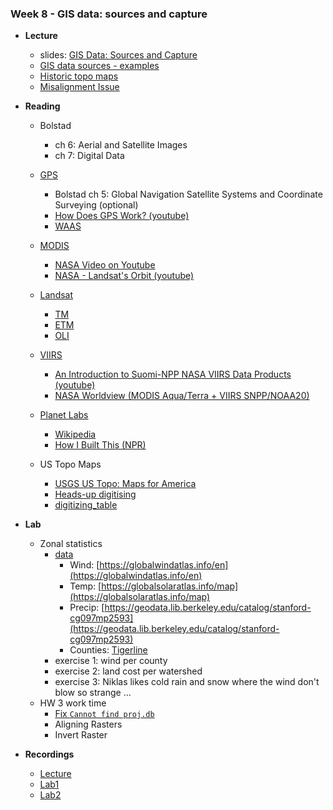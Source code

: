 ### Week 8 - GIS data: sources and capture

- **Lecture**
  - slides: [GIS Data: Sources and Capture](ESM263_Week8.pdf)
  - [GIS data sources - examples](../../general/data_sources.md)
  - [Historic topo maps](historic_maps/index.md)
  - [Misalignment Issue](Anchorage_A-8_NW_L61149B7.tif)

- **Reading**
    - Bolstad
      - ch 6: Aerial and Satellite Images
      - ch 7: Digital Data
      
    - [GPS](https://www.gps.gov/)
      - Bolstad ch 5: Global Navigation Satellite Systems and Coordinate Surveying (optional)
      - [How Does GPS Work? (youtube)](https://www.youtube.com/watch?v=FU_pY2sTwTA)
      - [WAAS](https://www.faa.gov/about/office_org/headquarters_offices/ato/service_units/techops/navservices/gnss/waas)
    - [MODIS](https://modis.gsfc.nasa.gov/)
      - [NASA Video on Youtube](https://www.youtube.com/@NASAgovVideo)
      - [NASA - Landsat's Orbit (youtube)](https://www.youtube.com/watch?v=P-lbujsVa2M)
    - [Landsat](https://landsat.gsfc.nasa.gov/)
      - [TM](https://landsat.gsfc.nasa.gov/thematic-mapper/)
      - [ETM](https://landsat.gsfc.nasa.gov/the-enhanced-thematic-mapper-plus-etm/)
      - [OLI](https://landsat.gsfc.nasa.gov/satellites/landsat-8/spacecraft-instruments/operational-land-imager/)
    - [VIIRS](https://en.wikipedia.org/wiki/Visible_Infrared_Imaging_Radiometer_Suite)
      - [An Introduction to Suomi-NPP NASA VIIRS Data Products (youtube)](https://www.youtube.com/watch?v=Qu_givjJzds)
      - [NASA Worldview (MODIS Aqua/Terra + VIIRS SNPP/NOAA20)](https://worldview.earthdata.nasa.gov/?v=-131.98058280379752,25.422001051654583,-109.1454409595031,47.900343804631895&l=Reference_Labels_15m(hidden),Reference_Features_15m(hidden),Coastlines_15m(hidden),VIIRS_NOAA20_CorrectedReflectance_TrueColor,VIIRS_SNPP_CorrectedReflectance_TrueColor,MODIS_Aqua_CorrectedReflectance_TrueColor(hidden),MODIS_Terra_CorrectedReflectance_TrueColor(hidden)&lg=true&t=2023-02-20-T19%3A59%3A01Z)
    - [Planet Labs](https://www.planet.com/)
      - [Wikipedia](https://en.wikipedia.org/wiki/Planet_Labs)
      - [How I Built This (NPR)](https://www.npr.org/2021/12/10/1063119670/planet-will-marshall-and-robbie-schingler)
    - US Topo Maps
      - [USGS US Topo: Maps for America](https://www.usgs.gov/programs/national-geospatial-program/us-topo-maps-america)
      - [Heads-up digitising](https://docs.qgis.org/3.22/en/docs/gentle_gis_introduction/data_capture.html#heads-up-digitising)
      - [digitizing_table](https://upload.wikimedia.org/wikipedia/commons/e/e6/1989._Tommy_Gregg_with_an_early_digitizing_table_behind_him._Tommy_led_the_first_efforts_to_automate_the_Region_6_aerial_detection_survey_GIS_data._Portland,_OR._(35432849605).jpg)
      
- **Lab**
  - Zonal statistics
    - [data](lab8.zip)
      - Wind: [https://globalwindatlas.info/en](https://globalwindatlas.info/en)
      - Temp: [https://globalsolaratlas.info/map](https://globalsolaratlas.info/map)
      - Precip: [https://geodata.lib.berkeley.edu/catalog/stanford-cg097mp2593](https://geodata.lib.berkeley.edu/catalog/stanford-cg097mp2593)
      - Counties: [Tigerline](https://catalog.data.gov/dataset/tiger-line-shapefile-2019-state-california-current-county-subdivision-state-based)
    - exercise 1: wind per county
    - exercise 2: land cost per watershed
    - exercise 3: Niklas likes cold rain and snow where the wind don't blow so strange ... 
  - HW 3 work time
    - [Fix `Cannot find proj.db`](../../general/macOS_proj/index.md)
    - Aligning Rasters
    - Invert Raster
  
- **Recordings**
    - [Lecture](https://ucsb.box.com/s/q222ibaqs0dyje3n33ja8o37x5ik8e2k)
    - [Lab1](https://ucsb.box.com/s/u29u368xjs3f49tw1lu5n9u4bl5bxv6l)
    - [Lab2](https://ucsb.box.com/s/lshffj1s0oywxe1qbzz7neo88nrm80rv)
